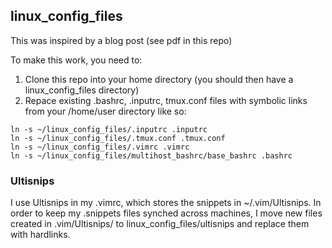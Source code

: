 ## linux_config_files

This was inspired by a blog post (see pdf in this repo)

To make this work, you need to:
1) Clone this repo into your home directory (you should then have a linux_config_files directory)
2) Repace existing .bashrc, .inputrc, tmux.conf files with symbolic links from your /home/user directory like so:

```shell
ln -s ~/linux_config_files/.inputrc .inputrc
ln -s ~/linux_config_files/.tmux.conf .tmux.conf
ln -s ~/linux_config_files/.vimrc .vimrc
ln -s ~/linux_config_files/multihost_bashrc/base_bashrc .bashrc
```

### Ultisnips
I use Ultisnips in my .vimrc, which stores the snippets in ~/.vim/Ultisnips. In order to keep my .snippets files synched across machines, I move new files created in .vim/Ultisnips/ to linux_config_files/ultisnips and replace them with hardlinks. 
